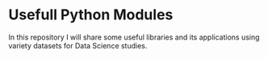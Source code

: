 # Usefull Python Modules
 
 In this repository I will share some useful libraries and its applications using variety datasets for Data Science studies.
